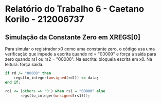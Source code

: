 # Relatório do Trabalho 6 - Caetano Korilo - 212006737

## Simulação da Constante Zero em XREGS[0]

Para simular o registrador x0 como uma constante zero, o código usa uma verificação que impede a escrita quando rd = "00000" e força a saída para zero quando rs1 ou rs2 = "00000". Na escrita: bloqueia escrita em x0. Na leitura: força saída.

```vhdl
if rd /= "00000" then
    regs(to_integer(unsigned(rd))) <= data;
end if;

ro1 <= (others => '0') when rs1 = "00000" else
       regs(to_integer(unsigned(rs1)));
```
